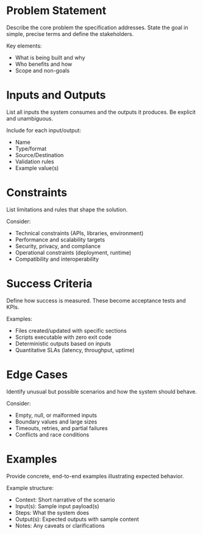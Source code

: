 # Problem Statement
Describe the core problem the specification addresses. State the goal in simple, precise terms and define the stakeholders.

Key elements:
- What is being built and why
- Who benefits and how
- Scope and non-goals

# Inputs and Outputs
List all inputs the system consumes and the outputs it produces. Be explicit and unambiguous.

Include for each input/output:
- Name
- Type/format
- Source/Destination
- Validation rules
- Example value(s)

# Constraints
List limitations and rules that shape the solution.

Consider:
- Technical constraints (APIs, libraries, environment)
- Performance and scalability targets
- Security, privacy, and compliance
- Operational constraints (deployment, runtime)
- Compatibility and interoperability

# Success Criteria
Define how success is measured. These become acceptance tests and KPIs.

Examples:
- Files created/updated with specific sections
- Scripts executable with zero exit code
- Deterministic outputs based on inputs
- Quantitative SLAs (latency, throughput, uptime)

# Edge Cases
Identify unusual but possible scenarios and how the system should behave.

Consider:
- Empty, null, or malformed inputs
- Boundary values and large sizes
- Timeouts, retries, and partial failures
- Conflicts and race conditions

# Examples
Provide concrete, end-to-end examples illustrating expected behavior.

Example structure:
- Context: Short narrative of the scenario
- Input(s): Sample input payload(s)
- Steps: What the system does
- Output(s): Expected outputs with sample content
- Notes: Any caveats or clarifications